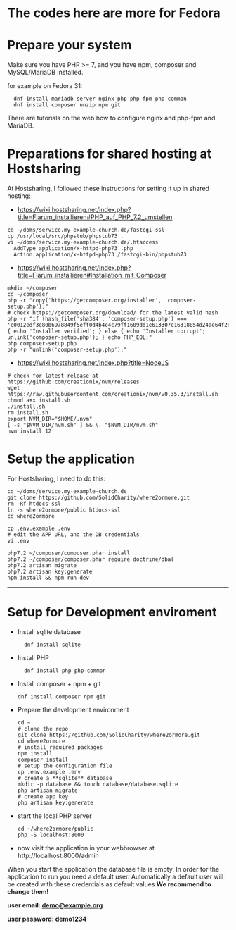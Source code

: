# The codes here are more for Fedora 

Prepare your system
===================

Make sure you have PHP >= 7, and you have npm, composer and MySQL/MariaDB installed.

for example on Fedora 31:
```
  dnf install mariadb-server nginx php php-fpm php-common
  dnf install composer unzip npm git
```

There are tutorials on the web how to configure nginx and php-fpm and MariaDB.

Preparations for shared hosting at Hostsharing
==============================================

At Hostsharing, I followed these instructions for setting it up in shared hosting:

* https://wiki.hostsharing.net/index.php?title=Flarum_installieren#PHP_auf_PHP_7.2_umstellen

```
cd ~/doms/service.my-example-church.de/fastcgi-ssl
cp /usr/local/src/phpstub/phpstub73 .
vi ~/doms/service.my-example-church.de/.htaccess
  AddType application/x-httpd-php73 .php
  Action application/x-httpd-php73 /fastcgi-bin/phpstub73
```

* https://wiki.hostsharing.net/index.php?title=Flarum_installieren#Installation_mit_Composer

```
mkdir ~/composer
cd ~/composer
php -r "copy('https://getcomposer.org/installer', 'composer-setup.php');"
# check https://getcomposer.org/download/ for the latest valid hash
php -r "if (hash_file('sha384', 'composer-setup.php') === 'e0012edf3e80b6978849f5eff0d4b4e4c79ff1609dd1e613307e16318854d24ae64f26d17af3ef0bf7cfb710ca74755a') { echo 'Installer verified'; } else { echo 'Installer corrupt'; unlink('composer-setup.php'); } echo PHP_EOL;"
php composer-setup.php
php -r "unlink('composer-setup.php');"
```

* https://wiki.hostsharing.net/index.php?title=NodeJS

```
# check for latest release at https://github.com/creationix/nvm/releases
wget https://raw.githubusercontent.com/creationix/nvm/v0.35.3/install.sh
chmod a+x install.sh
./install.sh
rm install.sh
export NVM_DIR="$HOME/.nvm"
[ -s "$NVM_DIR/nvm.sh" ] && \. "$NVM_DIR/nvm.sh"
nvm install 12
```


Setup the application
=====================

For Hostsharing, I need to do this:

```
cd ~/doms/service.my-example-church.de
git clone https://github.com/SolidCharity/where2ormore.git
rm -Rf htdocs-ssl
ln -s where2ormore/public htdocs-ssl
cd where2ormore

cp .env.example .env
# edit the APP URL, and the DB credentials
vi .env

php7.2 ~/composer/composer.phar install
php7.2 ~/composer/composer.phar require doctrine/dbal
php7.2 artisan migrate
php7.2 artisan key:generate
npm install && npm run dev
```
------------------------------

Setup for Development enviroment
================================

* Install sqlite database
  ```
    dnf install sqlite
  ```
* Install PHP
  ```
    dnf install php php-common
  ```
* Install composer + npm + git
  ```
  dnf install composer npm git
  ```
* Prepare the development environment
  ```
  cd ~
  # clone the repo
  git clone https://github.com/SolidCharity/where2ormore.git
  cd where2ormore
  # install required packages
  npm install
  composer install
  # setup the configuration file
  cp .env.example .env
  # create a **sqlite** database
  mkdir -p database && touch database/database.sqlite
  php artisan migrate
  # create app key
  php artisan key:generate
  ```
* start the local PHP server
  ```
  cd ~/where2ormore/public
  php -S localhost:8000
  ```
* now visit the application in your webbrowser at http://localhost:8000/admin

When you start the application the database file is empty. In order for the application to run you need a default user.
Automatically a default user will be created with these credentials as default values **We recommend to change them!**

**user email: demo@example.org**

**user password: demo1234**
